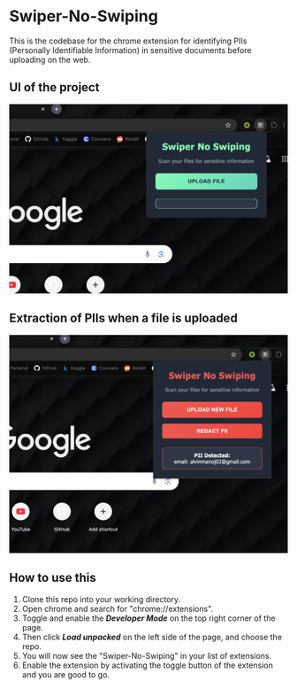 # Swiper-No-Swiping

This is the codebase for the chrome extension for identifying PIIs (Personally Identifiable Information) in sensitive documents before uploading on the web.

## UI of the project

![basic_ui](images/basic_ui.png)

## Extraction of PIIs when a file is uploaded

![pii_detected](images/pii_detected.png)

## How to use this

1. Clone this repo into your working directory.
2. Open chrome and search for "chrome://extensions".
3. Toggle and enable the ***Developer Mode*** on the top right corner of the page.
4. Then click ***Load unpacked*** on the left side of the page, and choose the repo.
5. You will now see the "Swiper-No-Swiping" in your list of extensions.
6. Enable the extension by activating the toggle button of the extension and you are good to go.